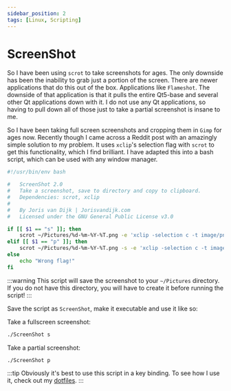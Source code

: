 ```yaml
---
sidebar_position: 2
tags: [Linux, Scripting]
---
```


# ScreenShot 
So I have been using `scrot` to take screenshots for ages. The only downside has been the inability to grab just a portion of the screen. There are newer applications that do this out of the box. Applications like `Flameshot`. The downside of that application is that it pulls the entire Qt5-base and several other Qt applications down with it. I do not use any Qt applications, so having to pull down all of those just to take a partial screenshot is insane to me.

So I have been taking full screen screenshots and cropping them in `Gimp` for ages now. Recently though I came across a Reddit post with an amazingly simple solution to my problem. It uses `xclip`'s selection flag with `scrot` to get this functionality, which I find brilliant. I have adapted this into a bash script, which can be used with any window manager.

```bash showLineNumbers
#!/usr/bin/env bash

#	ScreenShot 2.0
#	Take a screenshot, save to directory and copy to clipboard.
#	Dependencies: scrot, xclip
#
#	By Joris van Dijk | Jorisvandijk.com 
#	Licensed under the GNU General Public License v3.0	

if [[ $1 == "s" ]]; then
	scrot ~/Pictures/%d-%m-%Y-%T.png -e 'xclip -selection c -t image/png < $f'
elif [[ $1 == "p" ]]; then
	scrot ~/Pictures/%d-%m-%Y-%T.png -s -e 'xclip -selection c -t image/png < $f'
else
	echo "Wrong flag!"
fi
```
:::warning
This script will save the screenshot to your `~/Pictures` directory. If you do not have this directory, you will have to create it before running the script!
:::

Save the script as `ScreenShot`, make it executable and use it like so:

Take a fullscreen screenshot:
```bash
./ScreenShot s
```

Take a partial screenshot:
```bash
./ScreenShot p
```
:::tip
Obviously it's best to use this script in a key binding. To see how I use it, check out my [dotfiles](https://joris.codes/#dotfiles). 
:::
